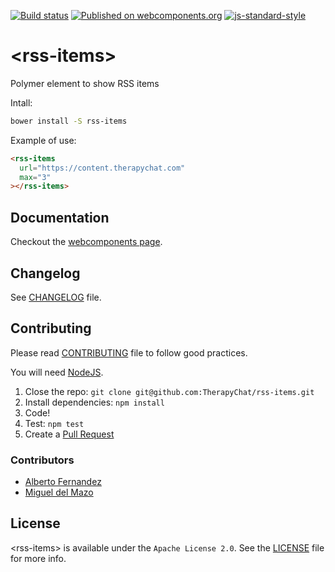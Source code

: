 [![Build status](https://travis-ci.org/TherapyChat/rss-items.svg?branch=master)](https://travis-ci.org/TherapyChat/rss-items)
[![Published on webcomponents.org](https://img.shields.io/badge/webcomponents.org-published-blue.svg)](https://www.webcomponents.org/element/therapychat/rss-items)
[![js-standard-style](https://img.shields.io/badge/code%20style-standard-brightgreen.svg)](http://standardjs.com)

# \<rss-items\>

Polymer element to show RSS items

Intall:
```bash
bower install -S rss-items
```

Example of use:
<!---
```
<custom-element-demo>
  <template>
    <script src="../webcomponentsjs/webcomponents-lite.js"></script>
    <link rel="import" href="rss-items.html">
    <next-code-block></next-code-block>
  </template>
</custom-element-demo>
```
-->
```html
<rss-items
  url="https://content.therapychat.com"
  max="3"
></rss-items>
```

## Documentation

Checkout the [webcomponents page](https://www.webcomponents.org/element/therapychat/rss-items).

## Changelog

See [CHANGELOG](./CHANGELOG.md) file.

## Contributing

Please read [CONTRIBUTING](./CONTRIBUTING.md) file to follow good practices.

You will need [NodeJS](https://nodejs.org).

1. Close the repo: `git clone git@github.com:TherapyChat/rss-items.git`
2. Install dependencies: `npm install`
3. Code!
4. Test: `npm test`
5. Create a [Pull Request](https://github.com/therapychat/rss-items/pulls)

### Contributors

- [Alberto Fernandez](http://twitter.com/albertofdzm)
- [Miguel del Mazo](http://twitter.com/migueldelmazo)

## License

\<rss-items\> is available under the `Apache License 2.0`. See the [LICENSE](./LICENSE) file for more info.
